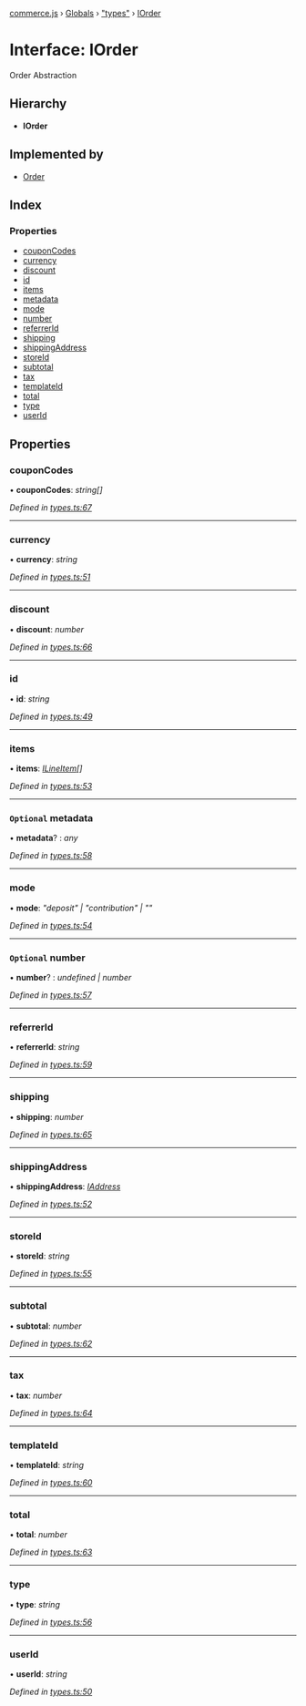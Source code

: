 [commerce.js](../README.md) › [Globals](../globals.md) › ["types"](../modules/_types_.md) › [IOrder](_types_.iorder.md)

# Interface: IOrder

Order Abstraction

## Hierarchy

* **IOrder**

## Implemented by

* [Order](../classes/_order_.order.md)

## Index

### Properties

* [couponCodes](_types_.iorder.md#couponcodes)
* [currency](_types_.iorder.md#currency)
* [discount](_types_.iorder.md#discount)
* [id](_types_.iorder.md#id)
* [items](_types_.iorder.md#items)
* [metadata](_types_.iorder.md#optional-metadata)
* [mode](_types_.iorder.md#mode)
* [number](_types_.iorder.md#optional-number)
* [referrerId](_types_.iorder.md#referrerid)
* [shipping](_types_.iorder.md#shipping)
* [shippingAddress](_types_.iorder.md#shippingaddress)
* [storeId](_types_.iorder.md#storeid)
* [subtotal](_types_.iorder.md#subtotal)
* [tax](_types_.iorder.md#tax)
* [templateId](_types_.iorder.md#templateid)
* [total](_types_.iorder.md#total)
* [type](_types_.iorder.md#type)
* [userId](_types_.iorder.md#userid)

## Properties

###  couponCodes

• **couponCodes**: *string[]*

*Defined in [types.ts:67](https://github.com/shopjs/commerce.js/blob/772e922/src/types.ts#L67)*

___

###  currency

• **currency**: *string*

*Defined in [types.ts:51](https://github.com/shopjs/commerce.js/blob/772e922/src/types.ts#L51)*

___

###  discount

• **discount**: *number*

*Defined in [types.ts:66](https://github.com/shopjs/commerce.js/blob/772e922/src/types.ts#L66)*

___

###  id

• **id**: *string*

*Defined in [types.ts:49](https://github.com/shopjs/commerce.js/blob/772e922/src/types.ts#L49)*

___

###  items

• **items**: *[ILineItem](_types_.ilineitem.md)[]*

*Defined in [types.ts:53](https://github.com/shopjs/commerce.js/blob/772e922/src/types.ts#L53)*

___

### `Optional` metadata

• **metadata**? : *any*

*Defined in [types.ts:58](https://github.com/shopjs/commerce.js/blob/772e922/src/types.ts#L58)*

___

###  mode

• **mode**: *"deposit" | "contribution" | ""*

*Defined in [types.ts:54](https://github.com/shopjs/commerce.js/blob/772e922/src/types.ts#L54)*

___

### `Optional` number

• **number**? : *undefined | number*

*Defined in [types.ts:57](https://github.com/shopjs/commerce.js/blob/772e922/src/types.ts#L57)*

___

###  referrerId

• **referrerId**: *string*

*Defined in [types.ts:59](https://github.com/shopjs/commerce.js/blob/772e922/src/types.ts#L59)*

___

###  shipping

• **shipping**: *number*

*Defined in [types.ts:65](https://github.com/shopjs/commerce.js/blob/772e922/src/types.ts#L65)*

___

###  shippingAddress

• **shippingAddress**: *[IAddress](_types_.iaddress.md)*

*Defined in [types.ts:52](https://github.com/shopjs/commerce.js/blob/772e922/src/types.ts#L52)*

___

###  storeId

• **storeId**: *string*

*Defined in [types.ts:55](https://github.com/shopjs/commerce.js/blob/772e922/src/types.ts#L55)*

___

###  subtotal

• **subtotal**: *number*

*Defined in [types.ts:62](https://github.com/shopjs/commerce.js/blob/772e922/src/types.ts#L62)*

___

###  tax

• **tax**: *number*

*Defined in [types.ts:64](https://github.com/shopjs/commerce.js/blob/772e922/src/types.ts#L64)*

___

###  templateId

• **templateId**: *string*

*Defined in [types.ts:60](https://github.com/shopjs/commerce.js/blob/772e922/src/types.ts#L60)*

___

###  total

• **total**: *number*

*Defined in [types.ts:63](https://github.com/shopjs/commerce.js/blob/772e922/src/types.ts#L63)*

___

###  type

• **type**: *string*

*Defined in [types.ts:56](https://github.com/shopjs/commerce.js/blob/772e922/src/types.ts#L56)*

___

###  userId

• **userId**: *string*

*Defined in [types.ts:50](https://github.com/shopjs/commerce.js/blob/772e922/src/types.ts#L50)*
